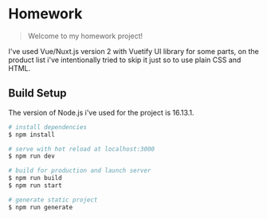 # Homework

> Welcome to my homework project!

I've used Vue/Nuxt.js version 2 with Vuetify UI library for some parts,
on the product list i've intentionally tried to skip it just so to use
plain CSS and HTML.

## Build Setup
The version of Node.js i've used for the project is 16.13.1.

```bash
# install dependencies
$ npm install

# serve with hot reload at localhost:3000
$ npm run dev

# build for production and launch server
$ npm run build
$ npm run start

# generate static project
$ npm run generate
```